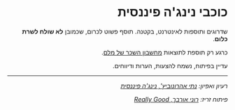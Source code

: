 <div dir="rtl">

# כוכבי נינג'ה פיננסית

שדרוגים ותוספות לאינטרנט, בקטנה. תוסף פשוט לכרום, שכמובן **לא שולח לשרת כלום**.

כרגע רק תוספת לתוצאות [מחשבון השכר של מלם](https://www.malam-payroll.com/%D7%9E%D7%97%D7%A9%D7%91%D7%95%D7%9F-%D7%A9%D7%9B%D7%A8).

עדיין בפיתוח, נשמח להצעות, הערות ודיווחים.

---

_רעיון ואפיון: [נתי אהרונוביץ', נינג'ה פיננסית](facebook.com/nathan.aharonovich/)_

_&#x202b;פיתוח זריז: [רוני אורבך, Really Good](https://reallygood.co.il?utm_campaign=fininja)_

</div>
